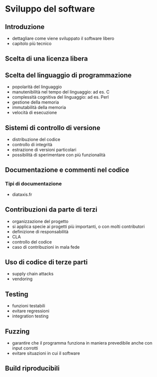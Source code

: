 # Sviluppo del software

## Introduzione

- dettagliare come viene sviluppato il software libero
- capitolo più tecnico

## Scelta di una licenza libera
## Scelta del linguaggio di programmazione

- popolarità del linguaggio
- manutenibilità nel tempo del linguaggio: ad es. C
- complessità cognitiva del linguaggio: ad es. Perl
- gestione della memoria
- immutabilità della memoria
- velocità di esecuzione

## Sistemi di controllo di versione

- distribuzione del codice
- controllo di integrità
- estrazione di versioni particolari
- possibilità di sperimentare con più funzionalità

## Documentazione e commenti nel codice

### Tipi di documentazione

- diataxis.fr


## Contribuzioni da parte di terzi

- organizzazione del progetto
- si applica specie ai progetti più importanti, o con molti contributori
- definizione di responsabilità
- CLA
- controllo del codice
- caso di contribuzioni in mala fede

## Uso di codice di terze parti

- supply chain attacks
- vendoring

## Testing

- funzioni testabili
- evitare regressioni
- integration testing

## Fuzzing

- garantire che il programma funziona in maniera prevedibile anche con input corrotti
- evitare situazioni in cui il software 

## Build riproducibili
